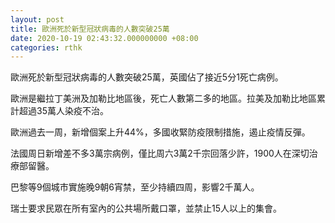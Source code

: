 ```yaml
---
layout: post
title: 歐洲死於新型冠狀病毒的人數突破25萬
date: 2020-10-19 02:43:32.000000000 +08:00
categories: rthk
---
```


歐洲死於新型冠狀病毒的人數突破25萬，英國佔了接近5分1死亡病例。

歐洲是繼拉丁美洲及加勒比地區後，死亡人數第二多的地區。拉美及加勒比地區累計超過35萬人染疫不治。

歐洲過去一周，新增個案上升44%，多國收緊防疫限制措施，遏止疫情反彈。

法國周日新增差不多3萬宗病例，僅比周六3萬2千宗回落少許，1900人在深切治療部留醫。

巴黎等9個城市實施晚9朝6宵禁，至少持續四周，影響2千萬人。

瑞士要求民眾在所有室內的公共場所戴口罩，並禁止15人以上的集會。
